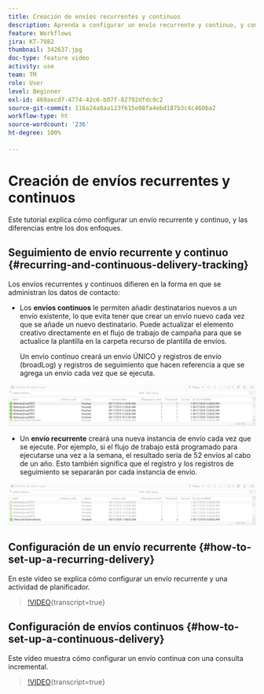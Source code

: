 ```yaml
---
title: Creación de envíos recurrentes y continuos
description: Aprenda a configurar un envío recurrente y continuo, y comprenda las diferencias entre los dos enfoques.
feature: Workflows
jira: KT-7982
thumbnail: 342637.jpg
doc-type: feature video
activity: use
team: TM
role: User
level: Beginner
exl-id: 469aecd7-4774-42c6-b07f-82792dfdc9c2
source-git-commit: 116a24a8aa123f615e08fa4ebd187b3c4c460ba2
workflow-type: ht
source-wordcount: '236'
ht-degree: 100%

---
```


# Creación de envíos recurrentes y continuos

Este tutorial explica cómo configurar un envío recurrente y continuo, y las diferencias entre los dos enfoques.

## Seguimiento de envío recurrente y continuo {#recurring-and-continuous-delivery-tracking}

Los envíos recurrentes y continuos difieren en la forma en que se administran los datos de contacto:

* Los **envíos continuos** le permiten añadir destinatarios nuevos a un envío existente, lo que evita tener que crear un envío nuevo cada vez que se añade un nuevo destinatario. Puede actualizar el elemento creativo directamente en el flujo de trabajo de campaña para que se actualice la plantilla en la carpeta recurso de plantilla de envíos.

  Un envío continuo creará un envío ÚNICO y registros de envío (broadLog) y registros de seguimiento que hacen referencia a que se agrega un envío cada vez que se ejecuta.

![Envío continuo](/help/assets/delivery_continuous.jpg)

* Un **envío recurrente** creará una nueva instancia de envío cada vez que se ejecute. Por ejemplo, si el flujo de trabajo está programado para ejecutarse una vez a la semana, el resultado sería de 52 envíos al cabo de un año. Esto también significa que el registro y los registros de seguimiento se separarán por cada instancia de envío.

![Envío recurrente](/help/assets/delivery_recurring.jpg)

## Configuración de un envío recurrente {#how-to-set-up-a-recurring-delivery}

En este vídeo se explica cómo configurar un envío recurrente y una actividad de planificador.

>[!VIDEO](https://video.tv.adobe.com/v/342638?quality=12&learn=on){transcript=true}

## Configuración de envíos continuos {#how-to-set-up-a-continuous-delivery}

Este vídeo muestra cómo configurar un envío continua con una consulta incremental.

>[!VIDEO](https://video.tv.adobe.com/v/342637?quality=12&learn=on){transcript=true}
